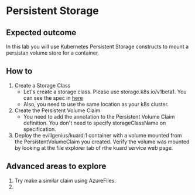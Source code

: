 # Persistent Storage

## Expected outcome

In this lab you will use Kubernetes Persistent Storage constructs to mount a persistan volume store for a container.

## How to

1. Create a Storage Class
    * Let's create a storage class. Please use storage.k8s.io/v1beta1. You can see the spec in [here](https://github.com/kubernetes/kubernetes/blob/master/docs/api-reference/storage.k8s.io/v1beta1/definitions.html)
    * Also, you need to use the same location as your k8s cluster. 
2. Create the Persistent Volume Claim
    * You need to add the annotation to the Persistent Volume Claim definition. You don't need to specify storageClassName on specification.
3. Deploy the evillgenius/kuard:1 container with a volume mounted from the PersistentVolumeClaim you created. Verify the volume was mounted by looking at the file explorer tab of rthe kuard service web page.

## Advanced areas to explore

1. Try make a similar claim using AzureFiles.
2. 